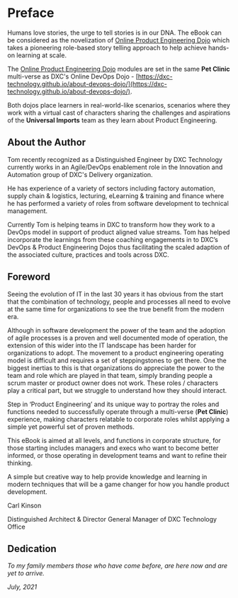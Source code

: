 # Preface

Humans love stories, the urge to tell stories is in our DNA. The eBook can be considered as the novelization of [Online Product Engineering Dojo](https://dxc-technology.github.io/about-pe-dojo/modules/) which takes a pioneering role-based story telling approach to help achieve hands-on learning at scale.

The [Online Product Engineering Dojo](https://dxc-technology.github.io/about-pe-dojo/modules/) modules are set in the same **Pet Clinic** multi-verse as DXC's Online DevOps Dojo - [https://dxc-technology.github.io/about-devops-dojo/](https://dxc-technology.github.io/about-devops-dojo/).

Both dojos place learners in real-world-like scenarios, scenarios where they work with a virtual cast of characters sharing the challenges and aspirations of the **Universal Imports** team as they learn about Product Engineering.

## About the Author

Tom recently recognized as a Distinguished Engineer by DXC Technology currently works in an Agile/DevOps enablement role in the Innovation and Automation group of DXC's Delivery organization.

He has experience of a variety of sectors including factory automation, supply chain & logistics, lecturing, eLearning & training and finance where he has performed a variety of roles from software development to technical management.

Currently Tom is helping teams in DXC to transform how they work to a DevOps model in support of product aligned value streams. Tom has helped incorporate the learnings from these coaching engagements in to DXC’s DevOps & Product Engineering Dojos thus facilitating the scaled adaption of the associated culture, practices and tools across DXC.

## Foreword

Seeing the evolution of IT in the last 30 years it has obvious from the start that the combination of technology, people and processes all need to evolve at the same time for organizations to see the true benefit from the modern era.

Although in software development the power of the team and the adoption of agile processes is a proven and well documented mode of operation, the extension of this wider into the IT landscape has been harder for organizations to adopt. The movement to a product engineering operating model is difficult and requires a set of steppingstones to get there. One the biggest inertias to this is that organizations do appreciate the power to the team and role which are played in that team, simply branding people a scrum master or product owner does not work. These roles / characters play a critical part, but we struggle to understand how they should interact.

Step in ‘Product Engineering’ and its unique way to portray the roles and functions needed to successfully operate through a multi-verse (**Pet Clinic**) experience, making characters relatable to corporate roles whilst applying a simple yet powerful set of proven methods.

This eBook is aimed at all levels, and functions in corporate structure, for those starting includes managers and execs who want to become better informed, or those operating in development teams and want to refine their thinking.

A simple but creative way to help provide knowledge and learning in modern techniques that will be a game changer for how you handle product development.

Carl Kinson

Distinguished Architect & Director General Manager of DXC Technology Office

## Dedication

_To my family members those who have come before, are here now and are yet to arrive._

_July, 2021_
